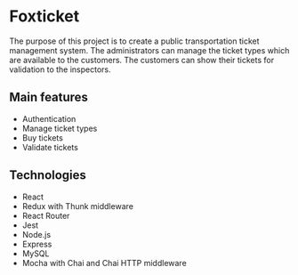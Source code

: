 # Foxticket

The purpose of this project is to create a public transportation ticket
management system. The administrators can manage the ticket types which are
available to the customers. The customers can show their tickets for validation
to the inspectors.

## Main features
- Authentication
- Manage ticket types
- Buy tickets
- Validate tickets

## Technologies

- React
- Redux with Thunk middleware
- React Router
- Jest
- Node.js
- Express
- MySQL
- Mocha with Chai and Chai HTTP middleware
